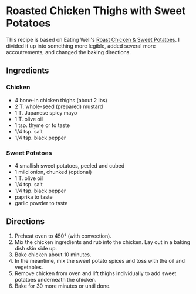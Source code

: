 # Roasted Chicken Thighs with Sweet Potatoes

This recipe is based on Eating Well's [Roast Chicken & Sweet Potatoes](http://www.eatingwell.com/recipe/250549/roast-chicken-sweet-potatoes/).  I divided it up into something more legible, added several more accoutrements, and changed the baking directions.

## Ingredients

### Chicken

* 4 bone-in chicken thighs (about 2 lbs)
* 2 T. whole-seed (prepared) mustard
* 1 T. Japanese spicy mayo
* 1 T. olive oil
* 1 tsp. thyme or to taste
* 1/4 tsp. salt
* 1/4 tsp. black pepper


### Sweet Potatoes

* 4 smallish sweet potatoes, peeled and cubed
* 1 mild onion, chunked (optional)
* 1 T. olive oil
* 1/4 tsp. salt
* 1/4 tsp. black pepper
* paprika to taste
* garlic powder to taste


## Directions

1. Preheat oven to 450° (with convection).
2. Mix the chicken ingredients and rub into the chicken.  Lay out in a baking dish skin side up.
3. Bake chicken about 10 minutes.
4. In the meantime, mix the sweet potato spices and toss with the oil and vegetables.
5. Remove chicken from oven and lift thighs individually to add sweet potatoes underneath the chicken.  
6. Bake for 30 more minutes or until done.
